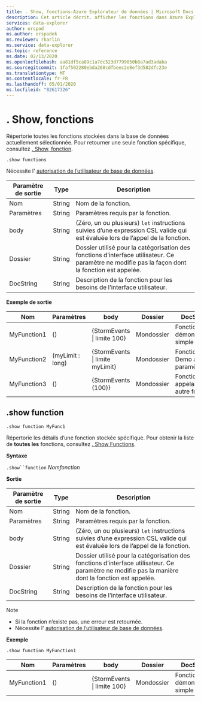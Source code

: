 ```yaml
---
title: . Show, fonctions-Azure Explorateur de données | Microsoft Docs
description: Cet article décrit. afficher les fonctions dans Azure Explorateur de données.
services: data-explorer
author: orspod
ms.author: orspodek
ms.reviewer: rkarlin
ms.service: data-explorer
ms.topic: reference
ms.date: 02/13/2020
ms.openlocfilehash: aa81df5ca89c1a7dc523d7799050b8a7ad3adaba
ms.sourcegitcommit: 1faf502280ebda268cdfbeec2e8ef3d582dfc23e
ms.translationtype: MT
ms.contentlocale: fr-FR
ms.lasthandoff: 05/01/2020
ms.locfileid: "82617326"
---
```

# <a name="show-functions"></a>. Show, fonctions

Répertorie toutes les fonctions stockées dans la base de données actuellement sélectionnée.
Pour retourner une seule fonction spécifique, consultez [. Show, fonction](#show-function).

```kusto
.show functions
```

Nécessite l' [autorisation de l’utilisateur de base de données](../management/access-control/role-based-authorization.md).
 
|Paramètre de sortie |Type |Description
|---|---|--- 
|Nom  |String |Nom de la fonction. 
|Paramètres  |String |Paramètres requis par la fonction.
|body  |String |(Zéro, un ou plusieurs) `let` instructions suivies d’une expression CSL valide qui est évaluée lors de l’appel de la fonction.
|Dossier|String|Dossier utilisé pour la catégorisation des fonctions d’interface utilisateur. Ce paramètre ne modifie pas la façon dont la fonction est appelée.
|DocString|String|Description de la fonction pour les besoins de l’interface utilisateur.
 
**Exemple de sortie** 

|Nom |Paramètres|body|Dossier|DocString
|---|---|---|---|---
|MyFunction1 |() | {StormEvents &#124; limite 100}|Mondossier|Fonction de démonstration simple|
|MyFunction2 |(myLimit : long)| {StormEvents &#124; limite myLimit}|Mondossier|Fonction Demo avec un paramètre|
|MyFunction3 |() | {StormEvents (100)}|Mondossier|Fonction appelant une autre fonction||

## <a name="show-function"></a>.show function

```kusto
.show function MyFunc1
```

Répertorie les détails d’une fonction stockée spécifique. Pour obtenir la liste de **toutes les** fonctions, consultez [. Show Functions](#show-functions).

**Syntaxe**

`.show``function` *Nomfonction*

**Sortie**

|Paramètre de sortie |Type |Description
|---|---|--- 
|Nom  |String |Nom de la fonction. 
|Paramètres  |String |Paramètres requis par la fonction.
|body  |String |(Zéro, un ou plusieurs) `let` instructions suivies d’une expression CSL valide qui est évaluée lors de l’appel de la fonction.
|Dossier|String|Dossier utilisé pour la catégorisation des fonctions d’interface utilisateur. Ce paramètre ne modifie pas la manière dont la fonction est appelée.
|DocString|String|Description de la fonction pour les besoins de l’interface utilisateur.
 
> [!NOTE] 
> * Si la fonction n’existe pas, une erreur est retournée.
> * Nécessite l' [autorisation de l’utilisateur de base de données](../management/access-control/role-based-authorization.md).
 
**Exemple** 

```kusto
.show function MyFunction1 
```
    
|Nom |Paramètres |body|Dossier|DocString
|---|---|---|---|---
|MyFunction1 |() | {StormEvents &#124; limite 100}|Mondossier|Fonction de démonstration simple
